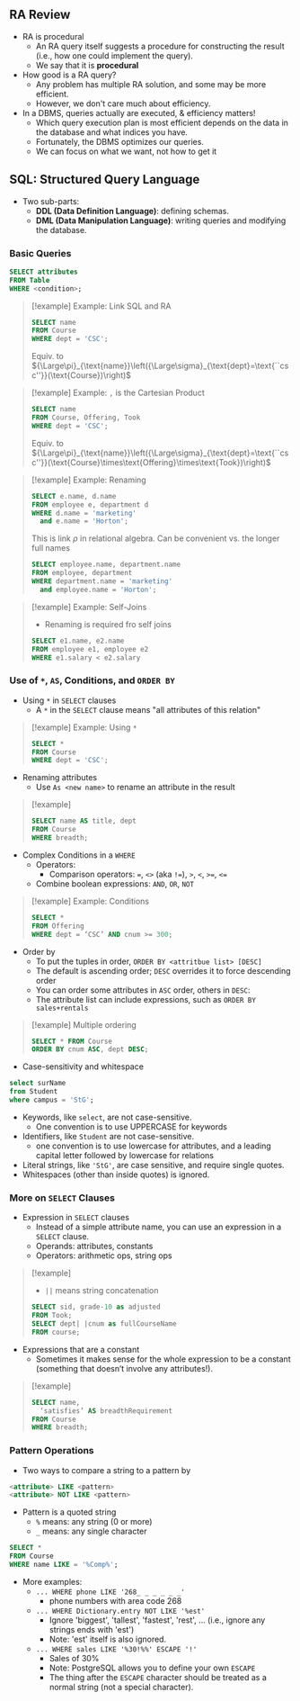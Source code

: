 ## RA Review
- RA is procedural
	- An RA query itself suggests a procedure for constructing the result (i.e., how one could implement the query).
	- We say that it is **procedural**
- How good is a RA query?
	- Any problem has multiple RA solution, and some may be more efficient.
	- However, we don't care much about efficiency.
- In a DBMS, queries actually are executed, & efficiency matters!
	- Which query execution plan is most efficient depends on the data in the database and what indices you have.
	- Fortunately, the DBMS optimizes our queries.
	- We can focus on what we want, not how to get it

## SQL: Structured Query Language
- Two sub-parts:
	- **DDL (Data Definition Language)**: defining schemas.
	- **DML (Data Manipulation Language)**: writing queries and modifying the database.
### Basic Queries
```sql
SELECT attributes
FROM Table
WHERE <condition>;
```

>[!example] Example: Link SQL and RA
>```sql
>SELECT name
>FROM Course
>WHERE dept = 'CSC';
>```
> Equiv. to ${\Large\pi}_{\text{name}}\left({\Large\sigma}_{\text{dept}=\text{``csc''}}(\text{Course})\right)$

>[!example] Example: `,` is the Cartesian Product
>```sql
>SELECT name
>FROM Course, Offering, Took
>WHERE dept = 'CSC';
>```
>Equiv. to ${\Large\pi}_{\text{name}}\left({\Large\sigma}_{\text{dept}=\text{``csc''}}(\text{Course}\times\text{Offering}\times\text{Took})\right)$

>[!example] Example: Renaming
>```sql
>SELECT e.name, d.name
>FROM employee e, department d
>WHERE d.name = 'marketing'
>	and e.name = 'Horton';
>```
>This is link $\rho$ in relational algebra.
>Can be convenient vs. the longer full names
>```sql
>SELECT employee.name, department.name
>FROM employee, department
>WHERE department.name = 'marketing'
>	and employee.name = 'Horton';
>```

>[!example] Example: Self-Joins
>- Renaming is required fro self joins
>```sql
>SELECT e1.name, e2.name
>FROM employee e1, employee e2
>WHERE e1.salary < e2.salary
>```

### Use of `*`, `AS`, Conditions, and `ORDER BY`
- Using `*` in `SELECT` clauses
	- A `*` in the `SELECT` clause means "all attributes of this relation"
>[!example] Example: Using `*`
>```sql
>SELECT *
>FROM Course
>WHERE dept = 'CSC';
>```

- Renaming attributes
	- Use `As <new name>` to rename an attribute in the result
>[!example]
>```sql
>SELECT name AS title, dept
>FROM Course
>WHERE breadth;
>```

- Complex Conditions in a `WHERE`
	- Operators:
		- Comparison operators: `=`, `<>` (aka `!=`), `>`, `<`, `>=`, `<=`
	- Combine boolean expressions: `AND`, `OR`, `NOT`
>[!example] Example: Conditions
>```sql
>SELECT *
>FROM Offering
>WHERE dept = ‘CSC’ AND cnum >= 300;
>```

- Order by
	- To put the tuples in order, `ORDER BY <attritbue list> [DESC]`
	- The default is ascending order; `DESC` overrides it to force descending order
	- You can order some attributes in `ASC` order, others in `DESC`: 
	- The attribute list can include expressions, such as `ORDER BY sales+rentals`
>[!example] Multiple ordering
>```sql
>SELECT * FROM Course
>ORDER BY cnum ASC, dept DESC;
>```

- Case-sensitivity and whitespace
```sql
select surName
from Student
where campus = 'StG';
```
- Keywords, like `select`, are not case-sensitive.
	- One convention is to use UPPERCASE for keywords
- Identifiers, like `Student` are not case-sensitive.
	- one convention is to use lowercase for attributes, and a leading capital letter followed by lowercase for relations
- Literal strings, like `'StG'`, are case sensitive, and require single quotes.
- Whitespaces (other than inside quotes) is ignored. 

### More on `SELECT` Clauses
- Expression in `SELECT` clauses
	- Instead of a simple attribute name, you can use an expression in a `SELECT` clause.
	- Operands: attributes, constants
	- Operators: arithmetic ops, string ops
>[!example]
>- `||` means string concatenation
>```sql
>SELECT sid, grade-10 as adjusted
>FROM Took;
>SELECT dept| |cnum as fullCourseName
>FROM course;
>```

- Expressions that are a constant
	- Sometimes it makes sense for the whole expression to be a constant (something that doesn’t involve any attributes!).
>[!example]
>```sql
>SELECT name, 
>	‘satisfies’ AS breadthRequirement
>FROM Course
>WHERE breadth;
>```

### Pattern Operations
- Two ways to compare a string to a pattern by
```sql
<attribute> LIKE <pattern>
<attribute> NOT LIKE <pattern>
```
- Pattern is a quoted string
	- `%` means: any string (0 or more)
	- `_` means: any single character
```sql
SELECT *
FROM Course
WHERE name LIKE = '%Comp%';
```
- More examples:
	- `... WHERE phone LIKE '268_ _ _ _ _ _'`
		- phone numbers with area code 268
	- `... WHERE Dictionary.entry NOT LIKE '%est'`
		- Ignore 'biggest', 'tallest', 'fastest', 'rest', ... (i.e., ignore any strings ends with 'est')
		- Note: 'est' itself is also ignored. 
	- `... WHERE sales LIKE '%30!%%' ESCAPE '!'`
		- Sales of 30%
		- Note: PostgreSQL allows you to define your own `ESCAPE`
		- The thing after the `ESCAPE` character should be treated as a normal string (not a special character). 